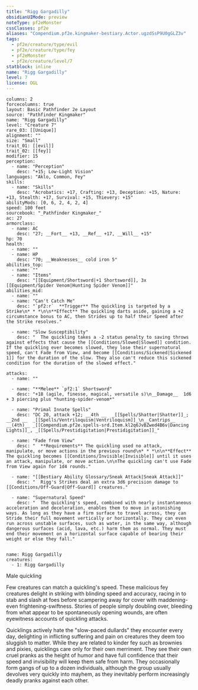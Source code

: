 ```yaml
---
title: "Rigg Gargadilly"
obsidianUIMode: preview
noteType: pf2eMonster
cssClasses: pf2e
aliases: "Compendium.pf2e.kingmaker-bestiary.Actor.ugzdSsP9U0gGLZ3v" 
tags:
  - pf2e/creature/type/evil
  - pf2e/creature/type/fey
  - pf2eMonster
  - pf2e/creature/level/7
statblock: inline
name: "Rigg Gargadilly"
level: 7
license: OGL
---
```


```statblock
columns: 2
forcecolumns: true
layout: Basic Pathfinder 2e Layout
source: "Pathfinder Kingmaker"
name: "Rigg Gargadilly"
level: "Creature 7"
rare_03: [[Unique]]
alignment: ""
size: "Small"
trait_01: [[evil]]
trait_02: [[fey]]
modifier: 15
perception:
  - name: "Perception"
    desc: "+15; Low-Light Vision"
languages: "Aklo, Common, Fey"
skills:
  - name: "Skills"
    desc: "Acrobatics: +17, Crafting: +13, Deception: +15, Nature: +13, Stealth: +17, Survival: +15, Thievery: +15"
abilityMods: [0, 6, 2, 4, 2, 4]
speed: 100 feet
sourcebook: "_Pathfinder Kingmaker_"
ac: 27
armorclass:
  - name: AC
    desc: "27; __Fort__ +13, __Ref__ +17, __Will__ +15"
hp: 70
health:
  - name: ""
  - name: HP
    desc: "70; __Weaknesses__ cold iron 5"
abilities_top:
  - name: ""
  - name: "Items"
    desc: "[[Equipment/Shortsword|+1 Shortsword]], 3x [[Equipment/Spider Venom|Hunting Spider Venom]]"
abilities_mid:
  - name: ""
  - name: "Can't Catch Me"
    desc: "`pf2:r`  **Trigger** The quickling is targeted by a Strike\n* * *\n\n**Effect** The quickling darts aside, gaining a +2 circumstance bonus to AC, then Strides up to half their Speed after the Strike resolves."

  - name: "Slow Susceptibility"
    desc: "  The quickling takes a -2 status penalty to saving throws against effects that cause the [[Conditions/Slowed|Slowed]] condition. If the quickling ever becomes slowed, they lose their supernatural speed, can't Fade from View, and become [[Conditions/Sickened|Sickened 1]] for the duration of the slow. They also can't reduce this sickened condition for the duration of the slowed effect."

attacks:
  - name: ""

  - name: "**Melee** `pf2:1` Shortsword"
    desc: "+18 (agile, finesse, magical, versatile s)\n__Damage__  1d6 + 3 piercing plus *hunting-spider-venom*"

  - name: "Primal Innate Spells"
    desc: "DC 20, attack +12; __4th __  _[[Spells/Shatter|Shatter]]_; __2nd __  _[[Spells/Ventriloquism|Ventriloquism]]_\n__Cantrips__  __(4th)__ _[[Compendium.pf2e.spells-srd.Item.kl2q6JvBZwed4B6v|Dancing Lights]]_, _[[Spells/Prestidigitation|Prestidigitation]]_"

  - name: "Fade from View"
    desc: "  **Requirements** The quickling used no attack, manipulate, or move actions in the previous round\n* * *\n\n**Effect** The quickling becomes [[Conditions/Invisible|Invisible]] until it uses an attack, manipulate, or move action.\n\nThe quickling can't use Fade from View again for 1d4 rounds."

  - name: "[[Bestiary Ability Glossary/Sneak Attack|Sneak Attack]]"
    desc: "  Rigg's Strikes deal an extra 3d6 precision damage to [[Conditions/Off-Guard|Off-Guard]] creatures."

  - name: "Supernatural Speed"
    desc: "  The quickling's speed, combined with nearly instantaneous acceleration and deceleration, enables them to move in astonishing ways. As long as they have a firm surface to travel across, they can Stride their full movement vertically or horizontally. They can even run across unstable surfaces, such as water, in the same way, although dangerous surfaces (acid, lava, etc.) harm them as normal. They must end their movement on a horizontal surface capable of bearing their weight or else they fall."
 
```

```encounter-table
name: Rigg Gargadilly
creatures:
  - 1: Rigg Gargadilly
```


Male quickling

Few creatures can match a quickling's speed. These malicious fey creatures delight in striking with blinding speed and accuracy, racing in to stab and slash at foes before scampering away for cover with maddening- even frightening-swiftness. Stories of people simply doubling over, bleeding from what appear to be spontaneously opening wounds, are often eyewitness accounts of quickling attacks.

Quicklings actively hate the "slow-paced dullards" they encounter every day, delighting in inflicting suffering and pain on creatures they deem too sluggish to matter. While they are related to kinder fey such as brownies and pixies, quicklings care only for their own merriment. They see their own cruel pranks as the height of humor and have full confidence that their speed and invisibility will keep them safe from harm. They occasionally form gangs of up to a dozen individuals, although the group usually devolves very quickly into mayhem, as they inevitably perform increasingly deadly pranks against each other.
